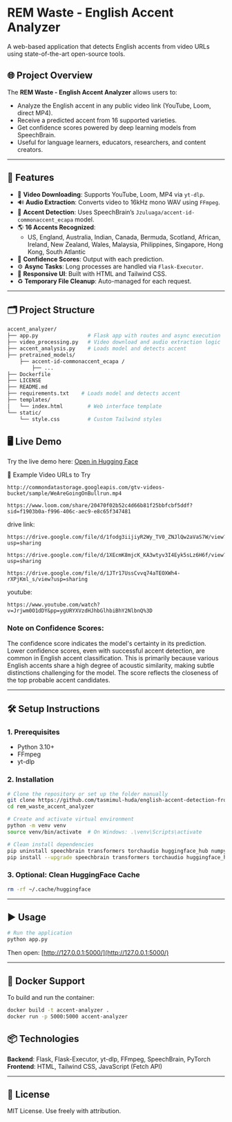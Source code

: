 # REM Waste - English Accent Analyzer

A web-based application that detects English accents from video URLs using state-of-the-art open-source tools.

## 🌐 Project Overview

The **REM Waste - English Accent Analyzer** allows users to:
- Analyze the English accent in any public video link (YouTube, Loom, direct MP4).
- Receive a predicted accent from 16 supported varieties.
- Get confidence scores powered by deep learning models from SpeechBrain.
- Useful for language learners, educators, researchers, and content creators.

---

## 🚀 Features

- 🎥 **Video Downloading**: Supports YouTube, Loom, MP4 via `yt-dlp`.
- 🔊 **Audio Extraction**: Converts video to 16kHz mono WAV using `FFmpeg`.
- 🧠 **Accent Detection**: Uses SpeechBrain’s `Jzuluaga/accent-id-commonaccent_ecapa` model.
- 🌎 **16 Accents Recognized**:
  - US, England, Australia, Indian, Canada, Bermuda, Scotland, African, Ireland, New Zealand, Wales, Malaysia, Philippines, Singapore, Hong Kong, South Atlantic
- 🧾 **Confidence Scores**: Output with each prediction.
- ⚙️ **Async Tasks**: Long processes are handled via `Flask-Executor`.
- 📱 **Responsive UI**: Built with HTML and Tailwind CSS.
- ♻️ **Temporary File Cleanup**: Auto-managed for each request.

---

## 🗂️ Project Structure

```bash
accent_analyzer/
├── app.py                # Flask app with routes and async execution
├── video_processing.py   # Video download and audio extraction logic
├── accent_analysis.py    # Loads model and detects accent
├── pretrained_models/
    ├── accent-id-commonaccent_ecapa /
        ├── ...
├── Dockerfile            
├── LICENSE              
├── README.md
├── requirements.txt    # Loads model and detects accent
├── templates/
│   └── index.html        # Web interface template
└── static/
    └── style.css         # Custom Tailwind styles
```
## 🖥️ Live Demo
Try the live demo here: 
[Open in Hugging Face](https://tasmimulhuda-english-accent-detection-from-video-url.hf.space/) 

🎥 Example Video URLs to Try
```
http://commondatastorage.googleapis.com/gtv-videos-bucket/sample/WeAreGoingOnBullrun.mp4
```
```
https://www.loom.com/share/20470f02b52c4d66b81f25bbfcbf5ddf?sid=f1903b0a-f996-406c-aec9-e8c65f347481
```
drive link:
```
https://drive.google.com/file/d/1fodg3iijiyR2Wy_TV0_ZNJlQw2aVaS7W/view?usp=sharing
```
```
https://drive.google.com/file/d/1XEcmK8mjcK_KA3wtyv3I4Eyk5sLz6H6f/view?usp=sharing
```
```
https://drive.google.com/file/d/1JTr17UssCvvq74aTEOXWh4-rXPjKml_s/view?usp=sharing
``` 
youtube: 
```
https://www.youtube.com/watch?v=Jrjwm0O1dDY&pp=ygURYXVzdHJhbGlhbiBhY2NlbnQ%3D
```

### Note on Confidence Scores:  
The confidence score indicates the model's certainty in its prediction. Lower confidence scores, even with successful accent detection, are common in English accent classification. This is primarily because various English accents share a high degree of acoustic similarity, making subtle distinctions challenging for the model. The score reflects the closeness of the top probable accent candidates.

---
## 🛠️ Setup Instructions

### 1. Prerequisites
- Python 3.10+
- FFmpeg
- yt-dlp

### 2. Installation

```bash
# Clone the repository or set up the folder manually
git clone https://github.com/tasmimul-huda/english-accent-detection-from-video-url.git
cd rem_waste_accent_analyzer

# Create and activate virtual environment
python -m venv venv
source venv/bin/activate  # On Windows: .\venv\Scripts\activate

# Clean install dependencies
pip uninstall speechbrain transformers torchaudio huggingface_hub numpy scipy tqdm Flask Flask-Executor yt-dlp -y
pip install --upgrade speechbrain transformers torchaudio huggingface_hub numpy scipy tqdm Flask Flask-Executor yt-dlp
```

### 3. Optional: Clean HuggingFace Cache
```bash
rm -rf ~/.cache/huggingface
```

---

## ▶️ Usage

```bash
# Run the application
python app.py
```

Then open: [http://127.0.0.1:5000/](http://127.0.0.1:5000/)

---

## 🐳 Docker Support

To build and run the container:

```bash
docker build -t accent-analyzer .
docker run -p 5000:5000 accent-analyzer
```


## 📦 Technologies

**Backend**: Flask, Flask-Executor, yt-dlp, FFmpeg, SpeechBrain, PyTorch  
**Frontend**: HTML, Tailwind CSS, JavaScript (Fetch API)

---

## 📜 License

MIT License. Use freely with attribution.
